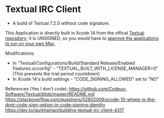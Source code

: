 # Textual IRC Client
- A build of Textual 7.2.0 without code signature.

This Application is directly built in Xcode 14 from the offical [Textual repository](https://github.com/Codeux-Software/Textual); it is UNSIGNED, so you would have to [approve the applications to run on your own Mac](https://www.howtogeek.com/205393/gatekeeper-101-why-your-mac-only-allows-apple-approved-software-by-default/).

Modifications:
- In "Textual/Configurations/Build/Standard Release/Enabled Features.xcconfig" - "TEXTUAL_BUILT_WITH_LICENSE_MANAGER=0" (This prevents the trial period countdown)
- In Xcode 14's build settings - "CODE_SIGNING_ALLOWED" set to "NO"

References (Yes I don't code):
https://github.com/Codeux-Software/Textual/blob/master/README.md
https://stackoverflow.com/questions/52602009/xcode-10-where-is-the-dont-code-sign-option-in-code-signing-identity
https://dev.to/gurkhaman/building-textual-irc-client-4317
